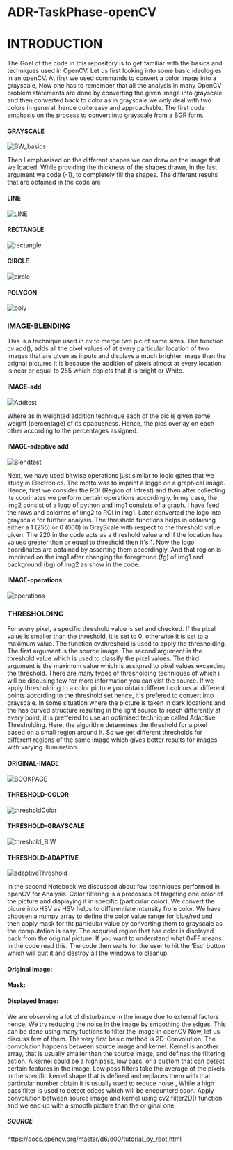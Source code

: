 # ADR-TaskPhase-openCV

# INTRODUCTION

The Goal of the code in this repository is to get familiar with the basics and techniques used in OpenCV. Let us first looking into some basic ideologies in an openCV.
At first we used commands to convert a color image into a grayscale, Now one has to remember that all the analysis in many OpenCV problem statements are done by converting the given image into grayscale and then converted back to color as in grayscale we only deal with two colors in general, hence quite easy and approachable. The first code emphasis on the process to convert into grayscale from a BGR form.

#### GRAYSCALE

 ![BW_basics](https://user-images.githubusercontent.com/69350191/91662700-b7d67000-eb01-11ea-8e74-bee3503e9fd0.PNG)
 
Then I emphasised on the different shapes we can draw on the image that we loaded. While providing the thickness of the shapes drawn, in the last argument we code (-1), to completely fill the shapes. The different results that are obtained in the code are

#### LINE

![LINE](https://user-images.githubusercontent.com/69350191/91662706-c6248c00-eb01-11ea-9a61-2285000fbfbe.PNG)

#### RECTANGLE
![rectangle](https://user-images.githubusercontent.com/69350191/91645416-8064b680-ea62-11ea-8503-b9865e8c6419.PNG)

#### CIRCLE
![circle](https://user-images.githubusercontent.com/69350191/91645423-8f4b6900-ea62-11ea-99f9-588e71630bc5.PNG)

#### POLYGON
![poly](https://user-images.githubusercontent.com/69350191/91645434-9ffbdf00-ea62-11ea-88b1-a9c6dee215c1.PNG)

### IMAGE-BLENDING
This is a technique used in cv to merge two pic of same sizes. The function cv.add(), adds all the pixel values of at every particular location of two images that are given as inputs and displays a much brighter image than the orignal pictures it is because the addition of pixels almost at every location is near or equal to 255 which depicts that it is bright or White.
#### IMAGE-add

![Addtest](https://user-images.githubusercontent.com/69350191/91645442-b5710900-ea62-11ea-9bd2-44ca8d219b22.PNG)

Where as in weighted addition technique each of the pic is given some weight (percentage) of its opaqueness. Hence, the pics overlay on each other according to the percentages assigned.
#### IMAGE-adaptive add

![Blendtest](https://user-images.githubusercontent.com/69350191/91645451-c6ba1580-ea62-11ea-8724-9c8bbc1b4467.PNG)


Next, we have used bitwise operations just similar to logic gates that we study in Electronics. The motto was to imprint a loggo on a graphical image. Hence, first we consider the ROI (Region of Intrest) and then after collecting its coorinates we perform certain operations accordingly. In my case, the img2 consist of a logo of python and img1 consists of a graph. I have feed the rows and colomns of img2 to ROI in img1. Later converted the logo into grayscale for further analysis. The threshold functions helps in obtaining either a 1 (255) or 0 (000) in GrayScale with respect to the threshold value given. The 220 in the code acts as a threshold value and if the location has values greater than or equal to threshold then it's 1. Now the logo coordinates are obtained by asserting them accordingly. And that region is imprinted on the img1 after changing the foreground (fg) of img1 and background (bg) of img2 as show in the code. 
#### IMAGE-operations

![operations](https://user-images.githubusercontent.com/69350191/91645522-48aa3e80-ea63-11ea-97a0-d9101a72f21c.PNG)

### THRESHOLDING
For every pixel, a specific threshold value is set and checked. If the pixel value is smaller than the threshold, it is set to 0, otherwise it is set to a maximum value. The function cv.threshold is used to apply the thresholding. The first argument is the source image. The second argument is the threshold value which is used to classify the pixel values. The third argument is the maximum value which is assigned to pixel values exceeding the threshold. There are many types of thresholding techniques of which i will be discusing few for more information you can vist the source.
If we apply thresholding to a color picture you obtain different colours at different points according to the threshold set hence, it's prefered to convert into grayscale. In some situation where the picture is taken in dark locations and the has curved structure resulting in the light source to reach differently at every point, it is preffered to use an optimised technique called Adaptive Thresholding. Here, the algorithm determines the threshold for a pixel based on a small region around it. So we get different thresholds for different regions of the same image which gives better results for images with varying illumination. 

#### ORIGINAL-IMAGE

![BOOKPAGE](https://user-images.githubusercontent.com/69350191/91645464-efdaa600-ea62-11ea-86b0-c0bd7c878553.PNG)

#### THRESHOLD-COLOR

![thresholdColor](https://user-images.githubusercontent.com/69350191/91645539-6d9eb180-ea63-11ea-9300-3adf597fd82c.PNG)

#### THRESHOLD-GRAYSCALE

![threshold_B W](https://user-images.githubusercontent.com/69350191/91645545-860ecc00-ea63-11ea-989b-d02ff4f3cc1b.PNG)

#### THRESHOLD-ADAPTIVE

![adaptiveThreshold](https://user-images.githubusercontent.com/69350191/91645554-9d4db980-ea63-11ea-9dc4-d77e3a805671.PNG)

In the second Notebook we discussed about few techniques performed in openCV for Analysis. Color filtering is a processes of targeting one color of the picture and displaying it in specific (particular color). We convert the picure into HSV as HSV helps to differentiate intensity from color. We have choosen a numpy array to define the color value range for blue/red and then apply mask for tht particular value by converting them to grayscale as the computation is easy. The acquried region that has color is displayed back from the original picture. If you want to understand what 0xFF means in the code read this. The code then waits for the user to hit the ‘Esc’ button which will quit it and destroy all the windows to cleanup.
#### Original Image:

#### Mask:

#### Displayed Image:

We are observing a lot of disturbance in the image due to external factors hence, We try reducing the noise in the image by smoothing the edges. This can be done using many fuctions to filter the image in openCV Now, let us discuss few of them. The very first basic method is 2D-Convolution. The convolution happens between source image and kernel. Kernel is another array, that is usually smaller than the source image, and defines the filtering action. A kernel could be a high pass, low pass, or a custom that can detect certain features in the image. Low pass filters take the average of the pixels in the specific kernel shape that is defined and replaces them with that particular number obtain it is usually used to reduce noise , While a high pass filter is used to detect edges which will be encounterd soon. Apply convolution between source image and kernel using cv2.filter2D() function and we end up with a smooth picture than the original one. 



##### SOURCE
https://docs.opencv.org/master/d6/d00/tutorial_py_root.html


